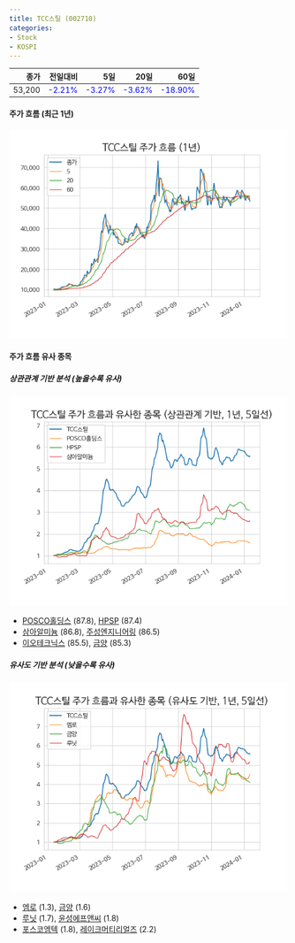 ```yaml
---
title: TCC스틸 (002710)
categories:
- Stock
- KOSPI
---
```


|종가|전일대비|5일|20일|60일|
|---:|-------:|--:|---:|---:|
|53,200|<span style="color: blue">-2.21%</span>|<span style="color: blue">-3.27%</span>|<span style="color: blue">-3.62%</span>|<span style="color: blue">-18.90%</span>|

<!-- more -->


#### 주가 흐름 (최근 1년)
![002710](/assets/images/stock/002710.png)


#### 주가 흐름 유사 종목


##### 상관관계 기반 분석 (높을수록 유사)
![002710](/assets/images/stock/002710_corr.png)
- [POSCO홀딩스](/005490/) (87.8), [HPSP](/403870/) (87.4)
- [삼아알미늄](/006110/) (86.8), [주성엔지니어링](/036930/) (86.5)
- [이오테크닉스](/039030/) (85.5), [금양](/001570/) (85.3)


##### 유사도 기반 분석 (낮을수록 유사)	
![002710](/assets/images/stock/002710_sim.png)
- [엠로](/058970/) (1.3), [금양](/001570/) (1.6)
- [루닛](/328130/) (1.7), [윤성에프앤씨](/372170/) (1.8)
- [포스코엠텍](/009520/) (1.8), [레이크머티리얼즈](/281740/) (2.2)